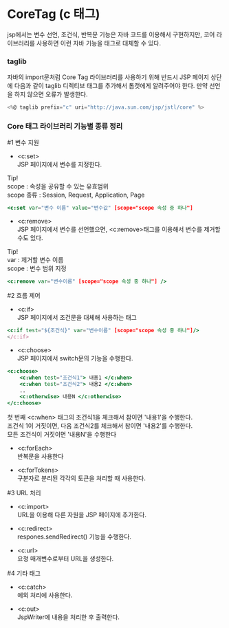 # CoreTag (c 태그)

jsp에서는 변수 선언, 조건식, 반복문 기능은 자바 코드를 이용해서 구현하지만, 코어 라이브러리를 사용하면 이런 자바 기능을 태그로 대체할 수 있다.   

### taglib
자바의 import문처럼 Core Tag 라이브러리를 사용하기 위해 반드시 JSP 페이지 상단에 다음과 같이 taglib 디렉티브 태그를 추가해서 톰캣에게 알려주어야 한다. 만약 선언을 하지 않으면 오류가 발생한다.

```jsx
<%@ taglib prefix="c" uri="http://java.sun.com/jsp/jstl/core" %>
```

### Core 태그 라이브러리 기능별 종류 정리

#1 변수 지원 
- <c:set>   
JSP 페이지에서 변수를 지정한다.      

Tip!   
scope : 속성을 공유할 수 있는 유효범위      
scope 종류 : Session, Request, Application, Page      

```jsx
<c:set var="변수 이름" value="변수값" [scope="scope 속성 중 하나"]
```

- <c:remove>   
JSP 페이지에서 변수를 선언했으면, <c:remove>태그를 이용해서 변수를 제거할 수도 있다.  

Tip!   
var : 제거할 변수 이름   
scope : 변수 범위 지정   
```jsx
<c:remove var="변수이름" [scope="scope 속성 중 하나"] />
```

#2 흐름 제어
- <c:if>   
JSP 페이지에서 조건문을 대체해 사용하는 태그      
```jsx
<c:if test="${조건식}" var="변수이름" [scope="scope 속성 중 하나"]/>
</c:if>
```

- <c:choose>    
JSP 페이지에서 switch문의 기능을 수행한다.
```jsx
<c:choose>
	<c:when test="조건식1"> 내용1 </c:when>
	<c:when test="조건식2"> 내용2 </c:when>
	..
	<c:otherwise> 내용N </c:otherwise>
</c:choose>
```

첫 번째 <c:when> 태그의 조건식1을 체크해서 참이면 '내용1'을 수행한다.   
조건식 1이 거짓이면, 다음 조건식2를 체크해서 참이면 '내용2'를 수행한다.   
모든 조건식이 거짓이면 '내용N'을 수행한다   
   
- <c:forEach>     
반복문을 사용한다    
     
- <c:forTokens>      
구분자로 분리된 각각의 토큰을 처리할 때 사용한다.     
    
    
#3 URL 처리     
- <c:import>     
URL을 이용해 다른 자원을 JSP 페이지에 추가한다.      

- <c:redirect>     
respones.sendRedirect() 기능을 수행한다.     

- <c:url>    
요청 매개변수로부터 URL을 생성한다.    

#4 기타 태그
- <c:catch>    
예외 처리에 사용한다.    

- <c:out>     
JspWriter에 내용을 처리한 후 출력한다.     
